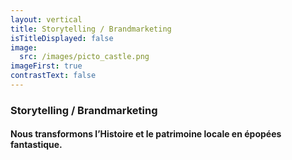 ```yaml
---
layout: vertical
title: Storytelling / Brandmarketing
isTitleDisplayed: false
image:
  src: /images/picto_castle.png
imageFirst: true
contrastText: false
---
```

### Storytelling / Brandmarketing
#### Nous transformons **l’Histoire** et le patrimoine locale en **épopées fantastique.**

